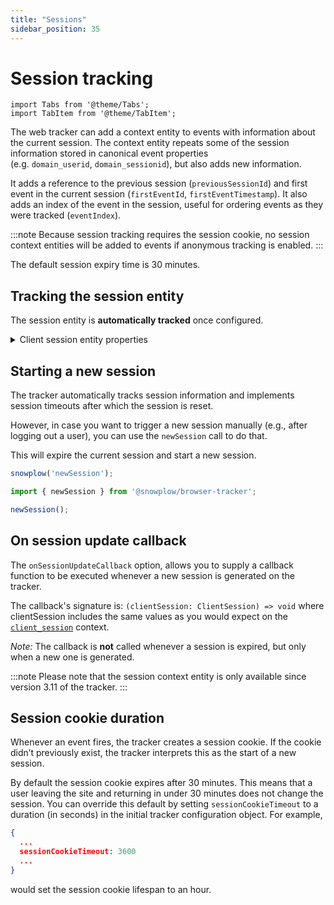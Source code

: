 ```yaml
---
title: "Sessions"
sidebar_position: 35
---
```


# Session tracking

```mdx-code-block
import Tabs from '@theme/Tabs';
import TabItem from '@theme/TabItem';
```

The web tracker can add a context entity to events with information about the current session. The context entity repeats some of the session information stored in canonical event properties (e.g. `domain_userid`, `domain_sessionid`), but also adds new information.

It adds a reference to the previous session (`previousSessionId`) and first event in the current session (`firstEventId`, `firstEventTimestamp`). It also adds an index of the event in the session, useful for ordering events as they were tracked (`eventIndex`).

:::note
Because session tracking requires the session cookie, no session context entities will be added to events if anonymous tracking is enabled.
:::

The default session expiry time is 30 minutes.

## Tracking the session entity

The session entity is **automatically tracked** once configured.

<details>
    <summary>Client session entity properties</summary>

The [client_session](https://github.com/snowplow/iglu-central/tree/master/schemas/com.snowplowanalytics.snowplow/client_session/jsonschema/1-0-2/) context entity consists of the following properties:

| Attribute             | Description                                                                                                   | Required? |
|-----------------------|---------------------------------------------------------------------------------------------------------------|-----------|
| `userId`              | An identifier for the user of the session (same as `domain_userid`).                                          | Yes       |
| `sessionId`           | An identifier (UUID) for the session (same as `domain_sessionid`).                                            | Yes       |
| `sessionIndex`        | The index of the current session for this user (same as `domain_sessionidx`).                                 | Yes       |
| `eventIndex`          | Optional index of the current event in the session. Signifies the order of events in which they were tracked. | No        |
| `previousSessionId`   | The previous session identifier (UUID) for this user.                                                         | No        |
| `storageMechanism`    | The mechanism that the session information has been stored on the device.                                     | Yes       |
| `firstEventId`        | The optional identifier (UUID) of the first event id for this session.                                        | No        |
| `firstEventTimestamp` | Optional date-time timestamp of when the first event in the session was tracked.                              | No        |

:::note
Please note that the session context entity is only available since version 3.5 of the tracker.
:::
</details>

## Starting a new session

The tracker automatically tracks session information and implements session timeouts after which the session is reset.

However, in case you want to trigger a new session manually (e.g., after logging out a user), you can use the `newSession` call to do that.

This will expire the current session and start a new session.

<Tabs groupId="platform" queryString>
  <TabItem value="js" label="JavaScript (tag)" default>

```javascript
snowplow('newSession');
```

  </TabItem>
  <TabItem value="browser" label="Browser (npm)">

```javascript
import { newSession } from '@snowplow/browser-tracker';

newSession();
```
  </TabItem>
</Tabs>


## On session update callback

The `onSessionUpdateCallback` option, allows you to supply a callback function to be executed whenever a new session is generated on the tracker.

The callback's signature is:
`(clientSession: ClientSession) => void`
where clientSession includes the same values as you would expect on the [`client_session`](http://iglucentral.com/schemas/com.snowplowanalytics.snowplow/client_session/jsonschema/1-0-2) context.

_Note:_ The callback is **not** called whenever a session is expired, but only when a new one is generated.

:::note
Please note that the session context entity is only available since version 3.11 of the tracker.
:::

## Session cookie duration

Whenever an event fires, the tracker creates a session cookie. If the cookie didn’t previously exist, the tracker interprets this as the start of a new session.

By default the session cookie expires after 30 minutes. This means that a user leaving the site and returning in under 30 minutes does not change the session. You can override this default by setting `sessionCookieTimeout` to a duration (in seconds) in the initial tracker configuration object. For example,

```json
{
  ...
  sessionCookieTimeout: 3600
  ...
}
```

would set the session cookie lifespan to an hour.
